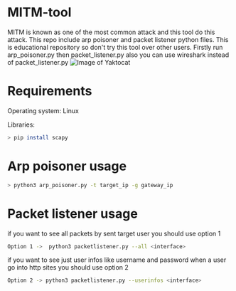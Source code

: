 # MITM-tool
MITM is known as one of the most common attack and this tool do this attack. This repo include arp poisoner and packet listener python files. This is educational repository so don't try this tool over other users. Firstly run arp_poisoner.py then packet_listener.py also you can use wireshark instead of packet_listener.py
![Image of Yaktocat](https://i0.wp.com/hackonology.com/wp-content/uploads/2019/10/man-in-the-middle-attack.png?w=893&ssl=1)

# Requirements

Operating system: Linux

Libraries: 
```bash
> pip install scapy 
```
# Arp poisoner usage
```bash
> python3 arp_poisoner.py -t target_ip -g gateway_ip
```

# Packet listener usage
if you want to see all packets by sent target user you should use option 1  
```bash
Option 1 ->  python3 packetlistener.py --all <interface>
```
if you want to see just user infos like username and password when a user go into http sites you should use option 2 
```bash    
Option 2 -> python3 packetlistener.py --userinfos <interface>
```
